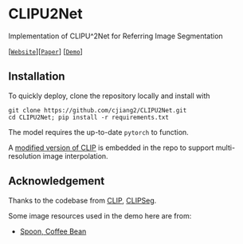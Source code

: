 # CLIPU2Net
Implementation of CLIPU^2Net for Referring Image Segmentation

[[`Website`](https://cjiang2.github.io/ref-uibvs/)][[`Paper`](https://arxiv.org/abs/2409.11518)] [[`Demo`](https://github.com/cjiang2/CLIPU2Net/blob/main/demo.ipynb)]


## Installation
To quickly deploy, clone the repository locally and install with

```
git clone https://github.com/cjiang2/CLIPU2Net.git
cd CLIPU2Net; pip install -r requirements.txt
```

The model requires the up-to-date `pytorch` to function. 

A [modified version of CLIP](https://github.com/cjiang2/CLIPU2Net/blob/main/clipu2net/models/clip/model.py#L241) is embedded in the repo to support multi-resolution image interpolation. 


## Acknowledgement
Thanks to the codebase from [CLIP](https://github.com/openai/CLIP), [CLIPSeg](https://github.com/timojl/clipseg).

Some image resources used in the demo here are from:
- [Spoon, Coffee Bean](https://pixabay.com/photos/coffee-bean-caffeine-coffee-4185338/)

